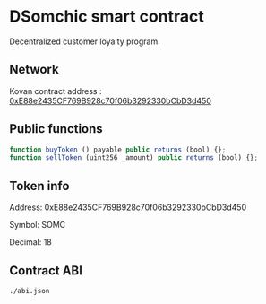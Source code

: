 # DSomchic smart contract

Decentralized customer loyalty program.

## Network

Kovan contract address : [0xE88e2435CF769B928c70f06b3292330bCbD3d450](https://kovan.etherscan.io/address/0xe88e2435cf769b928c70f06b3292330bcbd3d450)

## Public functions
```js
function buyToken () payable public returns (bool) {};
function sellToken (uint256 _amount) public returns (bool) {};
```

## Token info

Address: 0xE88e2435CF769B928c70f06b3292330bCbD3d450

Symbol: SOMC

Decimal: 18

## Contract ABI

```
./abi.json
```

